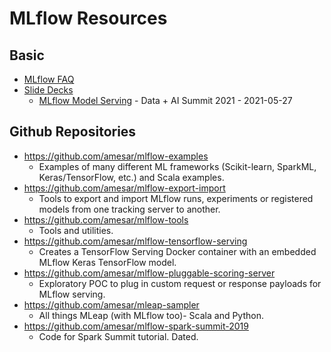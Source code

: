 # MLflow Resources 

## Basic
* [MLflow FAQ](MLflow_FAQ.md)
* [Slide Decks](slides)
  * [MLflow Model Serving](slides/MLflow_Model_Serving_DAIS_2021.pdf) - Data + AI Summit 2021 - 2021-05-27

## Github Repositories
* https://github.com/amesar/mlflow-examples  
   - Examples of many different ML frameworks (Scikit-learn, SparkML, Keras/TensorFlow, etc.) and Scala examples.
* https://github.com/amesar/mlflow-export-import 
  - Tools to export and import MLflow runs, experiments or registered models from one tracking server to another.
* https://github.com/amesar/mlflow-tools  
  - Tools and utilities.
* https://github.com/amesar/mlflow-tensorflow-serving
  - Creates a TensorFlow Serving Docker container with an embedded MLflow Keras TensorFlow model.
* https://github.com/amesar/mlflow-pluggable-scoring-server
   - Exploratory POC to plug in custom request or response payloads for MLflow serving.
* https://github.com/amesar/mleap-sampler
  - All things MLeap (with MLflow too)- Scala and Python.
* https://github.com/amesar/mlflow-spark-summit-2019  
  - Code for Spark Summit tutorial. Dated.
